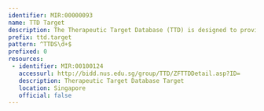 ```yaml
---
identifier: MIR:00000093
name: TTD Target
description: The Therapeutic Target Database (TTD) is designed to provide information about the known therapeutic protein and nucleic acid targets described in the literature, the targeted disease conditions, the pathway information and the corresponding drugs/ligands directed at each of these targets. Cross-links to other databases are also introduced to facilitate the access of information about the sequence, 3D structure, function, nomenclature, drug/ligand binding properties, drug usage and effects, and related literature for each target.
prefix: ttd.target
pattern: ^TTDS\d+$
prefixed: 0
resources:
 - identifier: MIR:00100124
   accessurl: http://bidd.nus.edu.sg/group/TTD/ZFTTDDetail.asp?ID=
   description: Therapeutic Target Database Target
   location: Singapore
   official: false
---
```

